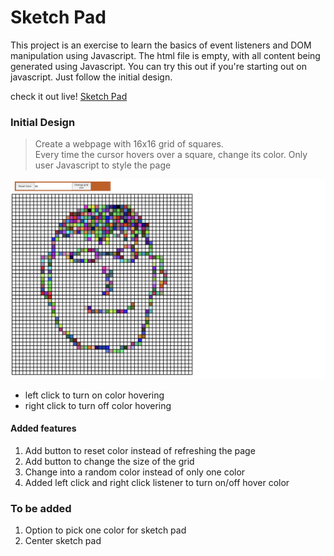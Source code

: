 # Sketch Pad

This project is an exercise to learn the basics of event listeners and DOM manipulation using Javascript.
The html file is empty, with all content being generated using Javascript. You can try this out if 
you're starting out on javascript. Just follow the initial design.

check it out live! [Sketch Pad](https://vandercoder.github.io/sketch-pad/)

### Initial Design
> Create a webpage with 16x16 grid of squares.  
> Every time the cursor hovers over a square, change its color.
> Only user Javascript to style the page 

![Face Sketch](/screenshot/face-sketch.png)

* left click to turn on color hovering
* right click to turn off color hovering

#### Added features
1. Add button to reset color instead of refreshing the page
2. Add button to change the size of the grid
3. Change into a random color instead of only one color
4. Added left click and right click listener to turn on/off hover color

### To be added
1. Option to pick one color for sketch pad
2. Center sketch pad
